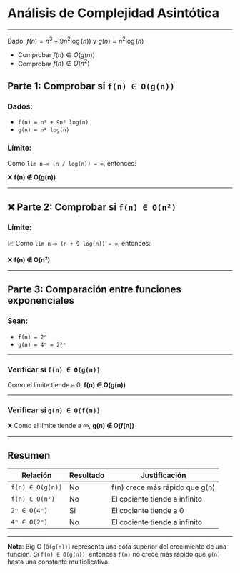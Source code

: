 # Análisis de Complejidad Asintótica

---

Dado: $f(n) = n^3 + 9n^2\log(n))$ y $g(n) = n^2\log(n)$
* Comprobar $f(n) \in O(g(n))$
* Comprobar $f(n) \notin O(n^2)$
  
## Parte 1: Comprobar si `f(n) ∈ O(g(n))`

### Dados:
- `f(n) = n³ + 9n² log(n)`
- `g(n) = n² log(n)`

### Límite:


Como `lim n→∞ (n / log(n)) = ∞`, entonces:

❌ **f(n) ∉ O(g(n))**

---

## ❌ Parte 2: Comprobar si `f(n) ∈ O(n²)`

### Límite:


📈 Como `lim n→∞ (n + 9 log(n)) = ∞`, entonces:

❌ **f(n) ∉ O(n²)**

---

## Parte 3: Comparación entre funciones exponenciales

### Sean:
- `f(n) = 2ⁿ`
- `g(n) = 4ⁿ = 2²ⁿ`

---

### Verificar si `f(n) ∈ O(g(n))`

Como el límite tiende a 0, **f(n) ∈ O(g(n))**

---

### Verificar si `g(n) ∈ O(f(n))`

❌ Como el límite tiende a ∞, **g(n) ∉ O(f(n))**

---

## Resumen

| Relación                        | Resultado | Justificación                            |
|--------------------------------|-----------|------------------------------------------|
| `f(n) ∈ O(g(n))`               |  No     | f(n) crece más rápido que g(n)           |
| `f(n) ∈ O(n²)`                 |  No     | El cociente tiende a infinito            |
| `2ⁿ ∈ O(4ⁿ)`                   |  Sí     | El cociente tiende a 0                   |
| `4ⁿ ∈ O(2ⁿ)`                   |  No     | El cociente tiende a infinito            |

---

**Nota**: Big O (`O(g(n))`) representa una cota superior del crecimiento de una función. Si `f(n) ∈ O(g(n))`, entonces `f(n)` no crece más rápido que `g(n)` hasta una constante multiplicativa.



